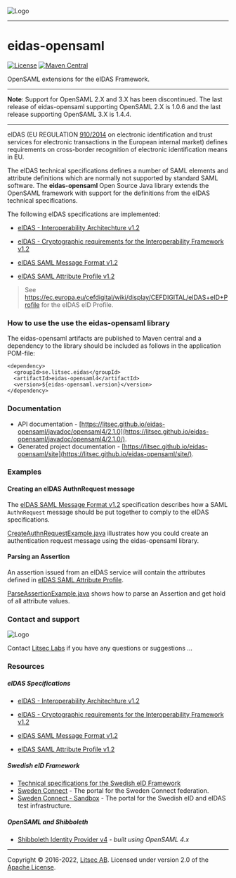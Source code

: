 ![Logo](https://litsec.github.io/eidas-opensaml/img/litsec-small.png)

------

# eidas-opensaml

[![License](https://img.shields.io/badge/License-Apache%202.0-blue.svg)](https://opensource.org/licenses/Apache-2.0) [![Maven Central](https://maven-badges.herokuapp.com/maven-central/se.litsec.eidas/eidas-opensaml4/badge.svg)](https://maven-badges.herokuapp.com/maven-central/se.litsec.eidas/eidas-opensaml4) 

OpenSAML extensions for the eIDAS Framework.

---

**Note**: Support for OpenSAML 2.X and 3.X has been discontinued. The last release of eidas-opensaml supporting OpenSAML 2.X is 1.0.6 and the last release supporting OpenSAML 3.X is 1.4.4.

---

eIDAS (EU REGULATION [910/2014](http://eur-lex.europa.eu/legal-content/EN/TXT/HTML/?uri=CELEX:32014R0910&from=EN) on electronic identification and trust services for electronic transactions in the European internal market) defines requirements on cross-border recognition of electronic identification means in EU.

The eIDAS technical specifications defines a number of SAML elements and attribute definitions which are normally not supported by standard SAML software. The **eidas-opensaml** Open Source Java library extends the OpenSAML framework with support for the definitions from the eIDAS technical specifications.

The following eIDAS specifications are implemented:
* [eIDAS - Interoperability Architechture v1.2](https://ec.europa.eu/cefdigital/wiki/download/attachments/82773108/eIDAS%20Interoperability%20Architecture%20v.1.2%20Final.pdf)

* [ eIDAS - Cryptographic requirements for the Interoperability Framework v1.2](https://ec.europa.eu/cefdigital/wiki/download/attachments/82773108/eIDAS%20Cryptographic%20Requirement%20v.1.2%20Final.pdf)

* [eIDAS SAML Message Format v1.2](https://ec.europa.eu/cefdigital/wiki/download/attachments/82773108/eIDAS%20SAML%20Message%20Format%20v.1.2%20Final.pdf)

* [eIDAS SAML Attribute Profile v1.2](https://ec.europa.eu/cefdigital/wiki/download/attachments/82773108/eIDAS%20SAML%20Attribute%20Profile%20v1.2%20Final.pdf)

> See <https://ec.europa.eu/cefdigital/wiki/display/CEFDIGITAL/eIDAS+eID+Profile> for the eIDAS eID Profile.


### How to use the use the eidas-opensaml library

The eidas-opensaml artifacts are published to Maven central and a dependency to the library should be included as follows in the application POM-file:

```
<dependency>
  <groupId>se.litsec.eidas</groupId>
  <artifactId>eidas-opensaml4</artifactId>
  <version>${eidas-opensaml.version}</version>
</dependency>
```

### Documentation

* API documentation - [https://litsec.github.io/eidas-opensaml/javadoc/opensaml4/2.1.0](https://litsec.github.io/eidas-opensaml/javadoc/opensaml4/2.1.0/).
* Generated project documentation - [https://litsec.github.io/eidas-opensaml/site](https://litsec.github.io/eidas-opensaml/site/).

### Examples

#### Creating an eIDAS AuthnRequest message

The [eIDAS SAML Message Format v1.2](https://github.com/litsec/eidas-opensaml/files/2219283/eIDAS.Message.Format_v1.2_final.docx) specification describes how a SAML `AuthnRequest` message should be put together to comply to the eIDAS specifications. 

[CreateAuthnRequestExample.java](https://github.com/litsec/eidas-opensaml/blob/master/opensaml4/src/test/java/se/litsec/eidas/opensaml/examples/CreateAuthnRequestExample.java) illustrates how you could create an authentication request message using the eidas-opensaml library.

#### Parsing an Assertion

An assertion issued from an eIDAS service will contain the attributes defined in [eIDAS SAML Attribute Profile](https://github.com/litsec/eidas-opensaml/files/3236266/eIDAS.SAML.Attribute.Profile.v1.2-FINAL.pdf).

[ParseAssertionExample.java](https://github.com/litsec/eidas-opensaml/blob/master/opensaml4/src/test/java/se/litsec/eidas/opensaml/examples/ParseAssertionExample.java) shows how to parse an Assertion and get hold of all attribute values.

### Contact and support

![Logo](https://litsec.github.io/eidas-opensaml/img/logo-small.png)

Contact [Litsec Labs](mailto:info@litsec.se) if you have any questions or suggestions ...

### Resources

##### eIDAS Specifications

* [eIDAS - Interoperability Architechture v1.2](https://ec.europa.eu/cefdigital/wiki/download/attachments/82773108/eIDAS%20Interoperability%20Architecture%20v.1.2%20Final.pdf)

* [ eIDAS - Cryptographic requirements for the Interoperability Framework v1.2](https://ec.europa.eu/cefdigital/wiki/download/attachments/82773108/eIDAS%20Cryptographic%20Requirement%20v.1.2%20Final.pdf)

* [eIDAS SAML Message Format v1.2](https://ec.europa.eu/cefdigital/wiki/download/attachments/82773108/eIDAS%20SAML%20Message%20Format%20v.1.2%20Final.pdf)

* [eIDAS SAML Attribute Profile v1.2](https://ec.europa.eu/cefdigital/wiki/download/attachments/82773108/eIDAS%20SAML%20Attribute%20Profile%20v1.2%20Final.pdf)

##### Swedish eID Framework

* [Technical specifications for the Swedish eID Framework](https://github.com/swedenconnect/technical-framework)
* [Sweden Connect](https://swedenconnect.se) - The portal for the Sweden Connect federation.
* [Sweden Connect - Sandbox](https://sandbox.swedenconnect.se/home/) - The portal for the Swedish eID and eIDAS test infrastructure.

##### OpenSAML and Shibboleth

* [Shibboleth Identity Provider v4](https://wiki.shibboleth.net/confluence/display/IDP4/Home) - *built using OpenSAML 4.x*


------

Copyright &copy; 2016-2022, [Litsec AB](http://www.litsec.se). Licensed under version 2.0 of the [Apache License](http://www.apache.org/licenses/LICENSE-2.0).

